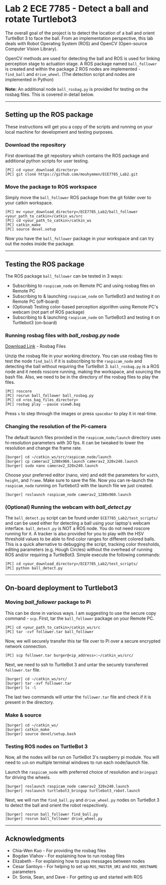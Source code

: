 # Lab 2 ECE 7785 - Detect a ball and rotate Turtlebot3

The overall goal of the project is to detect the location of a ball and orient TurtleBot 3 to face the ball. From an implementation perspective, this lab deals with Robot Operating System (ROS) and OpenCV (Open-source Computer Vision Library). 

OpenCV methods are used for detecting the ball and ROS is used for linking perception stage to actuation stage. A ROS package named `ball_follower` is created and within the package 2 ROS nodes are implemented - `find_ball` and `drive_wheel`. (The detection script and nodes are implemented in Python)

**Note:** An additional node `ball_rosbag.py` is provided for testing on the rosbag files. This is covered in detail below.

---
## Setting up the ROS package
These instructions will get you a copy of the scripts and running on your local machine for development and testing purposes.

### Download the repository
First download the git repository which contains the ROS package and additional python scripts for user testing.
```
[PC] cd <your_download_directory>
[PC] git clone https://github.com/mouhyemen/ECE7785_Lab2.git 
```

### Move the package to ROS workspace

Simply move the `ball_follower` ROS package from the git folder over to your catkin workspace.

```
[PC] mv <your_download_directory>/ECE7785_Lab2/ball_follower <your_path_to_catkin>/catkin_ws/src
[PC] cd <your_path_to_catkin>/catkin_ws
[PC] catkin_make
[PC] source devel.setup
```
Now you have the `ball_follower` package in your workspace and can try out the nodes inside the package.

---
## Testing the ROS package
The ROS package `ball_follower` can be tested in 3 ways:
* Subscribing to `raspicam_node` on Remote PC and using rosbag files on Remote PC
* Subscribing to & launching `raspicam_node` on TurtleBot3 and testing it on Remote PC (off-board)
* (Optional) Testing color-based perception algorithm using Remote PC's webcam (not part of ROS package)
* Subscribing to & launching `raspicam_node` on TurtleBot3 and testing it on Turtlebot3 (on-board)


### Running rosbag files with *ball_rosbag.py* node

[Download Link](https://drive.google.com/open?id=0B8HUrakRiMyeX3FiQXl2bkhGbVU) - Rosbag Files

Unzip the rosbag file in your working directory. You can use rosbag files to test the node `find_ball` if it is subscribing to the `raspicam_node` and detecting the ball without requiring the TurtleBot 3. 
`ball_rosbag.py` is a ROS node and it needs roscore running, making the workspace, and sourcing the bash file. Also, we need to be in the directory of the rosbag files to play the files.

```
[PC] roscore
[PC] rosrun ball_follower ball_rosbag.py
[PC] cd <ros_bag_files_directory>
[PC] rosbag play --pause view0.bag
```
Press `s` to step through the images or press `spacebar` to play it in real-time.

### Changing the resolution of the Pi-camera

The default launch files provided in the `raspicam_node/launch` directory uses hi-resolution parameters with 30 fps. It can be tweaked to lower the resolution and change the frame rate.

```
[burger] cd ~/catkin_ws/src/raspicam_node/launch
[burger] cp camerav2_1280x960.launch camerav2_320x240.launch
[burger] sudo nano camerav2_320x240.launch
```
Choose your preferred editor (nano, vim) and edit the parameters for `width`, `height`, and `frame`. Make sure to save the file. Now you can re-launch the ```raspicam_node``` running on Turtlebot3 with the launch file we just created.

```
[burger] roslaunch raspicam_node camerav2_1280x960.launch
```

### (Optional) Running the webcam with *ball_detect.py*

The `ball_detect.py` script can be found under `ECE7785_Lab2/test_scripts/` and can be used either for detecting a ball using your laptop's webcam interface. `ball_detect.py` is NOT a ROS node. You do not need roscore running for it. A tracker is also provided for you to play with the HSV threshold values to be able to find color ranges for different colored balls. This is a quick alternative to debugging the script, tracking color thresholds, editing parameters (e.g. Hough Circles) without the overhead of running ROS and/or requiring a TurtleBot3. Simple execute the following commands:

```
[PC] cd <your_download_directory>/ECE7785_Lab2/test_scripts/
[PC] python ball_detect.py
```

---
## On-board deployment to Turtlebot3

### Moving *ball_follower* package to Pi
This can be done in various ways. I am suggesting to use the secure copy command - `scp`.
First, tar the `ball_follower` package on your Remote PC.
```
[PC] cd <your_path_to_catkin>/catkin_ws/src
[PC] tar -cvf follower.tar ball_follower
```
Now, we will securely transfer this tar file over to Pi over a secure encrypted network connection.

```
[PC] scp follower.tar burger@<ip_address>:~/catkin_ws/src/
```
Next, we need to ssh to TurtleBot 3 and untar the securely transferred `follower.tar` file.
```
[burger] cd ~/catkin_ws/src/
[burger] tar -xvf follower.tar
[burger] ls -l
```
The last two commands will untar the `follower.tar` file and check if it is present in the directory.

### Make & source
```
[burger] cd ~/catkin_ws/
[burger] catkin_make
[burger] source devel/setup.bash
```
### Testing ROS nodes on TurtleBot 3
Now, all the nodes will be run on TurtleBot 3's raspberry pi module. You will need to `ssh` on multiple terminal windows to run each node/launch file.

Launch the `raspicam_node` with preferred choice of resolution and `bringup3` for driving the wheels.
```
[burger] roslaunch raspicam_node camerav2_320x240.launch
[burger] roslaunch turtlebot3_bringup turtlebot3_robot.launch
```
Next, we will run the `find_ball.py` and `drive_wheel.py` nodes on TurtleBot 3 to detect the ball and orient the robot respectively.
```
[burger] rosrun ball_follower find_ball.py
[burger] rosrun ball_follower drive_wheel.py
```

---
## Acknowledgments

* Chia-Wen Kuo - For providing the rosbag files
* Bogdan Vlahov - For explaining how to run rosbag files
* Elizabeth - For explaining how to pass messages between nodes
* Cesar Santoyo - For helping to set up `ROS_MASTER_URI` and `ROS_HOSTNAME` parameters
* Dr. Sonia, Sean, and Dave - For getting up and started with ROS


